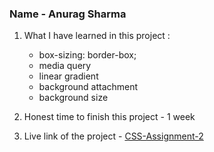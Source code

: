 ### Name - Anurag Sharma

1. What I have learned in this project :
    - box-sizing: border-box;
    - media query
    - linear gradient
    - background attachment
    - background size

2. Honest time to finish this project - 1 week

3. Live link of the project - [CSS-Assignment-2](https://css-project-two-wine.vercel.app/ "Link")
